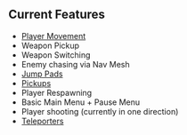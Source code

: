 
## Current Features ##

- [Player Movement](./features/playermovement.md)
- Weapon Pickup
- Weapon Switching
- Enemy chasing via Nav Mesh
- [Jump Pads](./features/jumppads.md)
- [Pickups](./features/pickup.md)
- Player Respawning
- Basic Main Menu + Pause Menu
- Player shooting (currently in one direction)
- [Teleporters](./features/teleporters.md)
